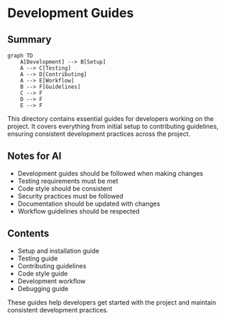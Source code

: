 # Development Guides

## Summary
```mermaid
graph TD
    A[Development] --> B[Setup]
    A --> C[Testing]
    A --> D[Contributing]
    A --> E[Workflow]
    B --> F[Guidelines]
    C --> F
    D --> F
    E --> F
```

This directory contains essential guides for developers working on the project. It covers everything from initial setup to contributing guidelines, ensuring consistent development practices across the project.

## Notes for AI
- Development guides should be followed when making changes
- Testing requirements must be met
- Code style should be consistent
- Security practices must be followed
- Documentation should be updated with changes
- Workflow guidelines should be respected

## Contents
- Setup and installation guide
- Testing guide
- Contributing guidelines
- Code style guide
- Development workflow
- Debugging guide

These guides help developers get started with the project and maintain consistent development practices. 